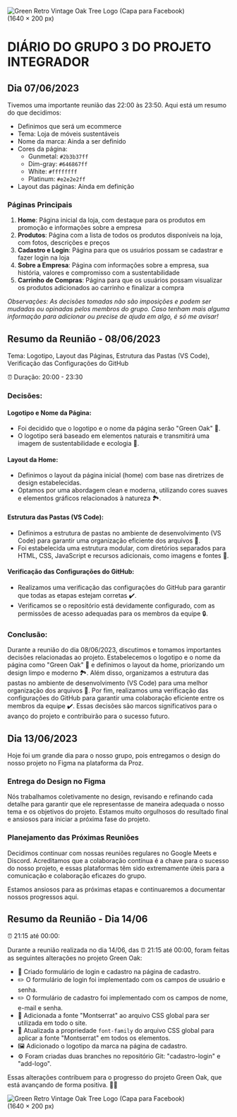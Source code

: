 ![Green Retro Vintage Oak Tree Logo (Capa para Facebook) (1640 × 200 px)](https://github.com/Devs-Proz/Projeto-Integrador-Proz-Green-Oak/assets/91226847/6ae48191-47d5-4cfc-8858-4cc8ff5c03e4)

# DIÁRIO DO GRUPO 3 DO PROJETO INTEGRADOR 

## Dia 07/06/2023

Tivemos uma importante reunião das 22:00 às 23:50. Aqui está um resumo do que decidimos:

- Definimos que será um ecommerce
- Tema: Loja de móveis sustentáveis
- Nome da marca: Ainda a ser definido
- Cores da página:
    - Gunmetal: `#2b3b37ff`
    - Dim-gray: `#646867ff`
    - White: `#ffffffff`
    - Platinum: `#e2e2e2ff`
- Layout das páginas: Ainda em definição

### Páginas Principais

1. **Home**: Página inicial da loja, com destaque para os produtos em promoção e informações sobre a empresa
2. **Produtos**: Página com a lista de todos os produtos disponíveis na loja, com fotos, descrições e preços
3. **Cadastro e Login**: Página para que os usuários possam se cadastrar e fazer login na loja
4. **Sobre a Empresa**: Página com informações sobre a empresa, sua história, valores e compromisso com a sustentabilidade
5. **Carrinho de Compras**: Página para que os usuários possam visualizar os produtos adicionados ao carrinho e finalizar a compra

*Observações: As decisões tomadas não são imposições e podem ser mudadas ou opinadas pelos membros do grupo. Caso tenham mais alguma informação para adicionar ou precise de ajuda em algo, é só me avisar!*

## Resumo da Reunião - 08/06/2023

Tema: Logotipo, Layout das Páginas, Estrutura das Pastas (VS Code), Verificação das Configurações do GitHub

⏰ Duração: 20:00 - 23:30

### Decisões:

#### Logotipo e Nome da Página:

- Foi decidido que o logotipo e o nome da página serão "Green Oak" 🌳.
- O logotipo será baseado em elementos naturais e transmitirá uma imagem de sustentabilidade e ecologia 🍃.

#### Layout da Home:

- Definimos o layout da página inicial (home) com base nas diretrizes de design estabelecidas.
- Optamos por uma abordagem clean e moderna, utilizando cores suaves e elementos gráficos relacionados à natureza 🏞️.

#### Estrutura das Pastas (VS Code):

- Definimos a estrutura de pastas no ambiente de desenvolvimento (VS Code) para garantir uma organização eficiente dos arquivos 📁.
- Foi estabelecida uma estrutura modular, com diretórios separados para HTML, CSS, JavaScript e recursos adicionais, como imagens e fontes 📂.

#### Verificação das Configurações do GitHub:

- Realizamos uma verificação das configurações do GitHub para garantir que todas as etapas estejam corretas ✔️.
- Verificamos se o repositório está devidamente configurado, com as permissões de acesso adequadas para os membros da equipe 🔒.

### Conclusão:

Durante a reunião do dia 08/06/2023, discutimos e tomamos importantes decisões relacionadas ao projeto. Estabelecemos o logotipo e o nome da página como "Green Oak" 🌳 e definimos o layout da home, priorizando um design limpo e moderno 🏞️. Além disso, organizamos a estrutura das pastas no ambiente de desenvolvimento (VS Code) para uma melhor organização dos arquivos 📁. Por fim, realizamos uma verificação das configurações do GitHub para garantir uma colaboração eficiente entre os membros da equipe ✔️. Essas decisões são marcos significativos para o avanço do projeto e contribuirão para o sucesso futuro.

## Dia 13/06/2023

Hoje foi um grande dia para o nosso grupo, pois entregamos o design do nosso projeto no Figma na plataforma da Proz.

### Entrega do Design no Figma

Nós trabalhamos coletivamente no design, revisando e refinando cada detalhe para garantir que ele representasse de maneira adequada o nosso tema e os objetivos do projeto. Estamos muito orgulhosos do resultado final e ansiosos para iniciar a próxima fase do projeto.

### Planejamento das Próximas Reuniões

Decidimos continuar com nossas reuniões regulares no Google Meets e Discord. Acreditamos que a colaboração contínua é a chave para o sucesso do nosso projeto, e essas plataformas têm sido extremamente úteis para a comunicação e colaboração eficazes do grupo.

Estamos ansiosos para as próximas etapas e continuaremos a documentar nossos progressos aqui.

## Resumo da Reunião - Dia 14/06
⏰ 21:15 até 00:00:

Durante a reunião realizada no dia 14/06, das ⏰ 21:15 até 00:00, foram feitas as seguintes alterações no projeto Green Oak:

- 📝 Criado formulário de login e cadastro na página de cadastro.
- ✏️ O formulário de login foi implementado com os campos de usuário e senha.
- ✏️ O formulário de cadastro foi implementado com os campos de nome, e-mail e senha.
- 🎨 Adicionada a fonte "Montserrat" ao arquivo CSS global para ser utilizada em todo o site.
- 🎨 Atualizada a propriedade `font-family` do arquivo CSS global para aplicar a fonte "Montserrat" em todos os elementos.
- 🖼️ Adicionado o logotipo da marca na página de cadastro.
- ⚙️ Foram criadas duas branches no repositório Git: "cadastro-login" e "add-logo".

Essas alterações contribuem para o progresso do projeto Green Oak, que está avançando de forma positiva. 🌱💪

![Green Retro Vintage Oak Tree Logo (Capa para Facebook) (1640 × 200 px)](https://github.com/Devs-Proz/Projeto-Integrador-Proz-Green-Oak/assets/91226847/6ae48191-47d5-4cfc-8858-4cc8ff5c03e4)
